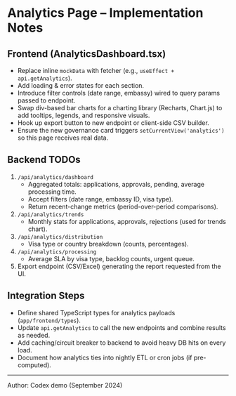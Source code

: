 # Analytics Page – Implementation Notes

## Frontend (AnalyticsDashboard.tsx)
- Replace inline `mockData` with fetcher (e.g., `useEffect + api.getAnalytics`).
- Add loading & error states for each section.
- Introduce filter controls (date range, embassy) wired to query params passed to endpoint.
- Swap div-based bar charts for a charting library (Recharts, Chart.js) to add tooltips, legends, and responsive visuals.
- Hook up export button to new endpoint or client-side CSV builder.
- Ensure the new governance card triggers `setCurrentView('analytics')` so this page receives real data.

## Backend TODOs
1. `/api/analytics/dashboard`
   - Aggregated totals: applications, approvals, pending, average processing time.
   - Accept filters (date range, embassy ID, visa type).
   - Return recent-change metrics (period-over-period comparisons).
2. `/api/analytics/trends`
   - Monthly stats for applications, approvals, rejections (used for trends chart).
3. `/api/analytics/distribution`
   - Visa type or country breakdown (counts, percentages).
4. `/api/analytics/processing`
   - Average SLA by visa type, backlog counts, urgent queue.
5. Export endpoint (CSV/Excel) generating the report requested from the UI.

## Integration Steps
- Define shared TypeScript types for analytics payloads (`app/frontend/types`).
- Update `api.getAnalytics` to call the new endpoints and combine results as needed.
- Add caching/circuit breaker to backend to avoid heavy DB hits on every load.
- Document how analytics ties into nightly ETL or cron jobs (if pre-computed).

---
Author: Codex demo (September 2024)
